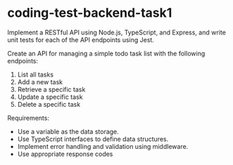 # coding-test-backend-task1

Implement a RESTful API using Node.js, TypeScript, and Express, and write unit tests for each of the API endpoints using Jest.

Create an API for managing a simple todo task list with the following endpoints:

1. List all tasks
2. Add a new task
3. Retrieve a specific task
4. Update a specific task
5. Delete a specific task

Requirements:

- Use a variable as the data storage.
- Use TypeScript interfaces to define data structures.
- Implement error handling and validation using middleware.
- Use appropriate response codes
